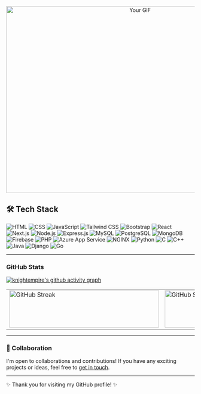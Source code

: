 <div align="center">
    <img src="https://i.pinimg.com/originals/01/f2/b5/01f2b5343d905ce6810cdbf2c40a7931.gif" width="700" height="500" alt="Your GIF" />
</div>


## 🛠 Tech Stack
<div>
    <img src="https://img.icons8.com/color/48/000000/html-5.png" title="HTML" alt="HTML"/>
    <img src="https://img.icons8.com/color/48/000000/css3.png" title="CSS" alt="CSS"/>
    <img src="https://img.icons8.com/color/48/000000/javascript.png" title="JavaScript" alt="JavaScript"/>
    <img src="https://img.icons8.com/color/48/000000/tailwindcss.png" title="Tailwind CSS" alt="Tailwind CSS"/>
    <img src="https://img.icons8.com/color/48/000000/bootstrap.png" title="Bootstrap" alt="Bootstrap"/>
    <img src="https://img.icons8.com/plasticine/48/000000/react.png" title="React" alt="React"/>
    <img src="https://img.icons8.com/color/48/000000/nextjs.png" title="Next.js" alt="Next.js"/>
    <img src="https://img.icons8.com/color/48/000000/nodejs.png" title="Node.js" alt="Node.js"/>
    <img src="https://img.icons8.com/color/48/000000/express.png" title="Express.js" alt="Express.js"/>
    <img src="https://img.icons8.com/color/48/000000/mysql-logo.png" title="MySQL" alt="MySQL"/>
    <img src="https://img.icons8.com/color/48/000000/postgreesql.png" title="PostgreSQL" alt="PostgreSQL"/>
    <img src="https://img.icons8.com/color/48/000000/mongodb.png" title="MongoDB" alt="MongoDB"/>
    <img src="https://img.icons8.com/color/48/000000/firebase.png" title="Firebase" alt="Firebase"/>
    <img src="https://img.icons8.com/officel/48/000000/php-logo.png" title="PHP" alt="PHP"/>
    <img src="https://img.icons8.com/color/48/000000/azure-1.png" title="Azure App Service" alt="Azure App Service"/>
    <img src="https://img.icons8.com/color/48/000000/nginx.png" title="NGINX" alt="NGINX"/>
    <img src="https://img.icons8.com/color/48/000000/python.png" title="Python" alt="Python"/>
    <img src="https://img.icons8.com/color/48/000000/c-programming.png" title="C" alt="C"/>
    <img src="https://img.icons8.com/color/48/000000/c-plus-plus-logo.png" title="C++" alt="C++"/>
    <img src="https://img.icons8.com/color/48/000000/java-coffee-cup-logo.png" title="Java" alt="Java"/>
    <img src="https://img.icons8.com/color/48/000000/django.png" title="Django" alt="Django"/>
    <img src="https://img.icons8.com/color/48/000000/golang.png" title="Go" alt="Go"/>
</div>

---

### GitHub Stats

[![knightempire's github activity graph](https://github-readme-activity-graph.vercel.app/graph?username=knightempire&theme=react-dark)](https://github.com/knightempire/github-readme-activity-graph)

<table>
  <tr>
    <td>
      <img src="https://github-readme-streak-stats.herokuapp.com/?user=knightempire&theme=react" alt="GitHub Streak" width="400"  height="100" />
    </td>
    <td>
       <img src= "https://github-readme-stats.vercel.app/api/top-langs/?username=knightempire&layout=compact&theme=react" alt="GitHub Streak" width="400" height="100"  />

   
  </tr>
</table>


</div>



---

### 💬 Collaboration

I'm open to collaborations and contributions! If you have any exciting projects or ideas, feel free to [get in touch](https://knightempire.github.io/abi-portfolio/).

---

✨ Thank you for visiting my GitHub profile! ✨



